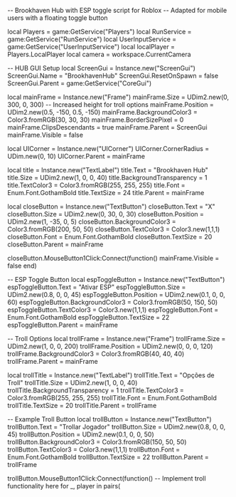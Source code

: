 -- Brookhaven Hub with ESP toggle script for Roblox
-- Adapted for mobile users with a floating toggle button

local Players = game:GetService("Players")
local RunService = game:GetService("RunService")
local UserInputService = game:GetService("UserInputService")
local localPlayer = Players.LocalPlayer
local camera = workspace.CurrentCamera

-- HUB GUI Setup
local ScreenGui = Instance.new("ScreenGui")
ScreenGui.Name = "BrookhavenHub"
ScreenGui.ResetOnSpawn = false
ScreenGui.Parent = game:GetService("CoreGui")

local mainFrame = Instance.new("Frame")
mainFrame.Size = UDim2.new(0, 300, 0, 300) -- Increased height for troll options
mainFrame.Position = UDim2.new(0.5, -150, 0.5, -150)
mainFrame.BackgroundColor3 = Color3.fromRGB(30, 30, 30)
mainFrame.BorderSizePixel = 0
mainFrame.ClipsDescendants = true
mainFrame.Parent = ScreenGui
mainFrame.Visible = false

local UICorner = Instance.new("UICorner")
UICorner.CornerRadius = UDim.new(0, 10)
UICorner.Parent = mainFrame

local title = Instance.new("TextLabel")
title.Text = "Brookhaven Hub"
title.Size = UDim2.new(1, 0, 0, 40)
title.BackgroundTransparency = 1
title.TextColor3 = Color3.fromRGB(255, 255, 255)
title.Font = Enum.Font.GothamBold
title.TextSize = 24
title.Parent = mainFrame

local closeButton = Instance.new("TextButton")
closeButton.Text = "X"
closeButton.Size = UDim2.new(0, 30, 0, 30)
closeButton.Position = UDim2.new(1, -35, 0, 5)
closeButton.BackgroundColor3 = Color3.fromRGB(200, 50, 50)
closeButton.TextColor3 = Color3.new(1,1,1)
closeButton.Font = Enum.Font.GothamBold
closeButton.TextSize = 20
closeButton.Parent = mainFrame

closeButton.MouseButton1Click:Connect(function()
    mainFrame.Visible = false
end)

-- ESP Toggle Button
local espToggleButton = Instance.new("TextButton")
espToggleButton.Text = "Ativar ESP"
espToggleButton.Size = UDim2.new(0.8, 0, 0, 45)
espToggleButton.Position = UDim2.new(0.1, 0, 0, 60)
espToggleButton.BackgroundColor3 = Color3.fromRGB(50, 150, 50)
espToggleButton.TextColor3 = Color3.new(1,1,1)
espToggleButton.Font = Enum.Font.GothamBold
espToggleButton.TextSize = 22
espToggleButton.Parent = mainFrame

-- Troll Options
local trollFrame = Instance.new("Frame")
trollFrame.Size = UDim2.new(1, 0, 0, 200)
trollFrame.Position = UDim2.new(0, 0, 0, 120)
trollFrame.BackgroundColor3 = Color3.fromRGB(40, 40, 40)
trollFrame.Parent = mainFrame

local trollTitle = Instance.new("TextLabel")
trollTitle.Text = "Opções de Troll"
trollTitle.Size = UDim2.new(1, 0, 0, 40)
trollTitle.BackgroundTransparency = 1
trollTitle.TextColor3 = Color3.fromRGB(255, 255, 255)
trollTitle.Font = Enum.Font.GothamBold
trollTitle.TextSize = 20
trollTitle.Parent = trollFrame

-- Example Troll Button
local trollButton = Instance.new("TextButton")
trollButton.Text = "Trollar Jogador"
trollButton.Size = UDim2.new(0.8, 0, 0, 45)
trollButton.Position = UDim2.new(0.1, 0, 0, 50)
trollButton.BackgroundColor3 = Color3.fromRGB(150, 50, 50)
trollButton.TextColor3 = Color3.new(1,1,1)
trollButton.Font = Enum.Font.GothamBold
trollButton.TextSize = 22
trollButton.Parent = trollFrame

trollButton.MouseButton1Click:Connect(function()
    -- Implement troll functionality here
    for _, player in pairs(
